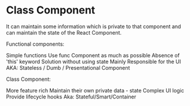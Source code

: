# Class Component

It can maintain some information which is private to that component and can maintain the 
state of the React Component.

Functional components:

Simple functions
Use func Component as much as possible
Absence of 'this' keyword
Solution without using state
Mainly Responsible for the UI
AKA: Stateless / Dumb / Presentational Component

Class Component: 

More feature rich
Maintain their own private data - state
Complex UI logic
Provide lifecycle hooks
Aka: Stateful/Smart/Container